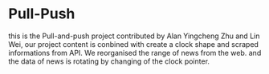 # Pull-Push
 
this is the Pull-and-push project contributed by Alan Yingcheng Zhu and Lin Wei, our project content is conbined with create a clock shape and scraped informations from API. We reorganised the range of news from the web. and the data of news is rotating by changing of the clock pointer.  

